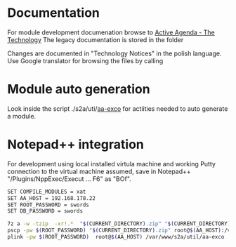 # Documentation
For module development documenation browse to [Active Agenda - The Technology](http://www.activeagenda.com/tiki-index.php?page=The%20Technology) The legacy documentation is stored in the folder 

Changes are documented in "Technology Notices" in the polish language. Use Google translator for browsing the files by calling

# Module auto generation
Look inside the script ./s2a/uti/[aa-exco](https://github.com/activeagenda/aa-base/blob/master/s2a/util/aa-exco) for actiities needed to auto generate a module.

# Notepad++ integration
For development using local installed virtula machine and working Putty connection to the virtual machine assumed, save in Notepad++ "/Plugins/NppExec/Execut ... F6" as "BOf".
```bash
SET COMPILE_MODULES = xat
SET AA_HOST = 192.168.178.22
SET ROOT_PASSWORD = swords
SET DB_PASSWORD = swords

7z a -w -tzip  -xr!.*  "$(CURRENT_DIRECTORY).zip" "$(CURRENT_DIRECTORY)"
pscp -pw $(ROOT_PASSWORD) "$(CURRENT_DIRECTORY).zip" root@$(AA_HOST):/var/www/s2a/util
plink -pw $(ROOT_PASSWORD)  root@$(AA_HOST) /var/www/s2a/util/aa-exco '$(DB_PASSWORD)' '$(CURRENT_DIRECTORY)' '$(COMPILE_MODULES)'
``` 